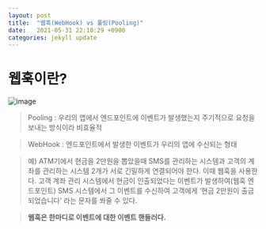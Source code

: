 ```yaml
---
layout: post
title:  "웹훅(WebHook) vs 풀링(Pooling)"
date:   2021-05-31 22:10:29 +0900
categories: jekyll update
---
```


# 웹훅이란?
![image](https://user-images.githubusercontent.com/66704969/120198932-a15e7000-c25d-11eb-9f5e-8d59bea082b9.png)

> Pooling : 우리의 앱에서 엔드포인트에 이벤트가 발생했는지 주기적으로 요청을 보내는 방식이라 비효율적

> WebHook : 엔드포인트에서 발생한 이벤트가 우리의 앱에 수신되는 형태

> 예) ATM기에서 현금을 2만원을 뽑았을때 SMS를 관리하는 시스템과 고객의 계좌를 관리하는 시스템 2개가 서로 긴밀하게 연결되어야 한다. 이때 웹훅을 사용한다. 고객 계좌 관리 시스템에서 현금이 인출되었다는 이벤트가 발생하여(웹훅 엔드포인트) SMS 시스템에서 그 이벤트를 수신하여 고객에게 ‘현금 2만원이 출금되었습니다’ 라는 문자를 쏴줄 수 있다.

> **웹훅은 한마디로 이벤트에 대한 이벤트 핸들러다.**



